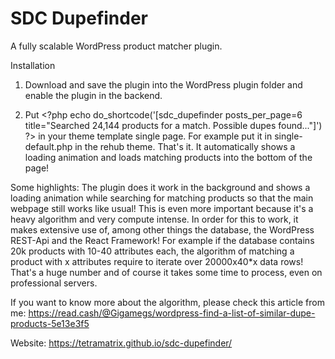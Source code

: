 # SDC Dupefinder
A fully scalable WordPress product matcher plugin.

Installation
1. Download and save the plugin into the WordPress plugin folder and enable the plugin in the backend.

2. Put \<?php echo do_shortcode('[sdc_dupefinder posts_per_page=6 title="Searched 24,144 products for a match. Possible dupes found..."]') \?> in your theme template single page.
For example put it in single-default.php in the rehub theme. That's it. It automatically shows a loading animation and loads matching products into the bottom of the page!

Some highlights:
The plugin does it work in the background and shows a loading animation while searching for matching products so that the main webpage still works like usual! This is even more important because it's a heavy algorithm and very compute intense. In order for this to work, it makes extensive use of, among other things the database, the WordPress REST-Api and the React Framework! For example if the database contains 20k products with 10-40 attributes each, the algorithm of matching a product with x attributes require to iterate over 20000x40*x data rows! That's a huge number and of course it takes some time to process, even on professional servers.

If you want to know more about the algorithm, please check this article from me: https://read.cash/@Gigamegs/wordpress-find-a-list-of-similar-dupe-products-5e13e3f5

Website: https://tetramatrix.github.io/sdc-dupefinder/
